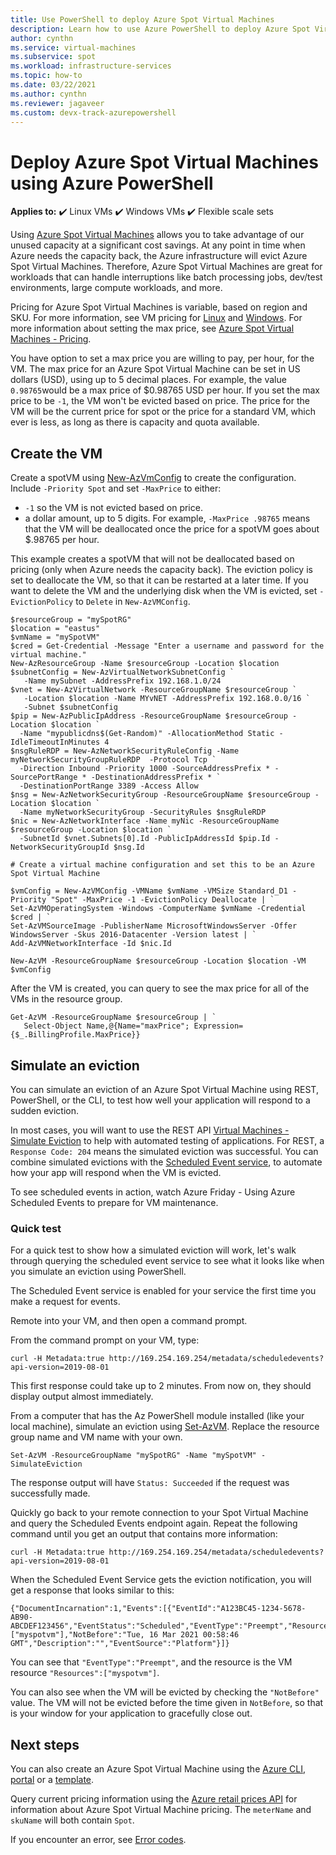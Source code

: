 ```yaml
---
title: Use PowerShell to deploy Azure Spot Virtual Machines
description: Learn how to use Azure PowerShell to deploy Azure Spot Virtual Machines to save on costs.
author: cynthn
ms.service: virtual-machines
ms.subservice: spot
ms.workload: infrastructure-services
ms.topic: how-to
ms.date: 03/22/2021
ms.author: cynthn
ms.reviewer: jagaveer 
ms.custom: devx-track-azurepowershell
---
```


# Deploy Azure Spot Virtual Machines using Azure PowerShell

**Applies to:** :heavy_check_mark: Linux VMs :heavy_check_mark: Windows VMs :heavy_check_mark: Flexible scale sets 

Using [Azure Spot Virtual Machines](../spot-vms.md) allows you to take advantage of our unused capacity at a significant cost savings. At any point in time when Azure needs the capacity back, the Azure infrastructure will evict Azure Spot Virtual Machines. Therefore, Azure Spot Virtual Machines are great for workloads that can handle interruptions like batch processing jobs, dev/test environments, large compute workloads, and more.

Pricing for Azure Spot Virtual Machines is variable, based on region and SKU. For more information, see VM pricing for [Linux](https://azure.microsoft.com/pricing/details/virtual-machines/linux/) and [Windows](https://azure.microsoft.com/pricing/details/virtual-machines/windows/). For more information about setting the max price, see [Azure Spot Virtual Machines - Pricing](../spot-vms.md#pricing).

You have option to set a max price you are willing to pay, per hour, for the VM. The max price for an Azure Spot Virtual Machine can be set in US dollars (USD), using up to 5 decimal places. For example, the value `0.98765`would be a max price of $0.98765 USD per hour. If you set the max price to be `-1`, the VM won't be evicted based on price. The price for the VM will be the current price for spot or the price for a standard VM, which ever is less, as long as there is capacity and quota available.


## Create the VM

Create a spotVM using [New-AzVmConfig](/powershell/module/az.compute/new-azvmconfig) to create the configuration. Include `-Priority Spot` and set `-MaxPrice` to either:
- `-1` so the VM is not evicted based on price.
- a dollar amount, up to 5 digits. For example, `-MaxPrice .98765` means that the VM will be deallocated once the price for a spotVM goes about $.98765 per hour.


This example creates a spotVM that will not be deallocated based on pricing (only when Azure needs the capacity back). The eviction policy is set to deallocate the VM, so that it can be restarted at a later time. If you want to delete the VM and the underlying disk when the VM is evicted, set `-EvictionPolicy` to `Delete` in `New-AzVMConfig`.


```azurepowershell-interactive
$resourceGroup = "mySpotRG"
$location = "eastus"
$vmName = "mySpotVM"
$cred = Get-Credential -Message "Enter a username and password for the virtual machine."
New-AzResourceGroup -Name $resourceGroup -Location $location
$subnetConfig = New-AzVirtualNetworkSubnetConfig `
   -Name mySubnet -AddressPrefix 192.168.1.0/24
$vnet = New-AzVirtualNetwork -ResourceGroupName $resourceGroup `
   -Location $location -Name MYvNET -AddressPrefix 192.168.0.0/16 `
   -Subnet $subnetConfig
$pip = New-AzPublicIpAddress -ResourceGroupName $resourceGroup -Location $location `
  -Name "mypublicdns$(Get-Random)" -AllocationMethod Static -IdleTimeoutInMinutes 4
$nsgRuleRDP = New-AzNetworkSecurityRuleConfig -Name myNetworkSecurityGroupRuleRDP  -Protocol Tcp `
  -Direction Inbound -Priority 1000 -SourceAddressPrefix * -SourcePortRange * -DestinationAddressPrefix * `
  -DestinationPortRange 3389 -Access Allow
$nsg = New-AzNetworkSecurityGroup -ResourceGroupName $resourceGroup -Location $location `
  -Name myNetworkSecurityGroup -SecurityRules $nsgRuleRDP
$nic = New-AzNetworkInterface -Name myNic -ResourceGroupName $resourceGroup -Location $location `
  -SubnetId $vnet.Subnets[0].Id -PublicIpAddressId $pip.Id -NetworkSecurityGroupId $nsg.Id

# Create a virtual machine configuration and set this to be an Azure Spot Virtual Machine

$vmConfig = New-AzVMConfig -VMName $vmName -VMSize Standard_D1 -Priority "Spot" -MaxPrice -1 -EvictionPolicy Deallocate | `
Set-AzVMOperatingSystem -Windows -ComputerName $vmName -Credential $cred | `
Set-AzVMSourceImage -PublisherName MicrosoftWindowsServer -Offer WindowsServer -Skus 2016-Datacenter -Version latest | `
Add-AzVMNetworkInterface -Id $nic.Id

New-AzVM -ResourceGroupName $resourceGroup -Location $location -VM $vmConfig
```

After the VM is created, you can query to see the max price for all of the VMs in the resource group.

```azurepowershell-interactive
Get-AzVM -ResourceGroupName $resourceGroup | `
   Select-Object Name,@{Name="maxPrice"; Expression={$_.BillingProfile.MaxPrice}}
```

## Simulate an eviction

You can simulate an eviction of an Azure Spot Virtual Machine using REST, PowerShell, or the CLI, to test how well your application will respond to a sudden eviction.

In most cases, you will want to use the REST API [Virtual Machines - Simulate Eviction](/rest/api/compute/virtualmachines/simulateeviction) to help with automated testing of applications. For REST, a `Response Code: 204` means the simulated eviction was successful. You can combine simulated evictions with the [Scheduled Event service](scheduled-events.md), to automate how your app will respond when the VM is evicted.

To see scheduled events in action, watch Azure Friday - Using Azure Scheduled Events to prepare for VM maintenance.


### Quick test

For a quick test to show how a simulated eviction will work, let's walk through querying the scheduled event service to see what it looks like when you simulate an eviction using PowerShell.

The Scheduled Event service is enabled for your service the first time you make a request for events. 

Remote into your VM, and then open a command prompt. 

From the command prompt on your VM, type:

```
curl -H Metadata:true http://169.254.169.254/metadata/scheduledevents?api-version=2019-08-01
```

This first response could take up to 2 minutes. From now on, they should display output almost immediately.

From a computer that has the Az PowerShell module installed (like your local machine), simulate an eviction using [Set-AzVM](/powershell/module/az.compute/set-azvm). Replace the resource group name and VM name with your own. 

```azurepowershell-interactive
Set-AzVM -ResourceGroupName "mySpotRG" -Name "mySpotVM" -SimulateEviction
```

The response output will have `Status: Succeeded` if the request was successfully made.

Quickly go back to your remote connection to your Spot Virtual Machine and query the Scheduled Events endpoint again. Repeat the following command until you get an output that contains more information:

```
curl -H Metadata:true http://169.254.169.254/metadata/scheduledevents?api-version=2019-08-01
```

When the Scheduled Event Service gets the eviction notification, you will get a response that looks similar to this:

```output
{"DocumentIncarnation":1,"Events":[{"EventId":"A123BC45-1234-5678-AB90-ABCDEF123456","EventStatus":"Scheduled","EventType":"Preempt","ResourceType":"VirtualMachine","Resources":["myspotvm"],"NotBefore":"Tue, 16 Mar 2021 00:58:46 GMT","Description":"","EventSource":"Platform"}]}
```

You can see that `"EventType":"Preempt"`, and the resource is the VM resource `"Resources":["myspotvm"]`. 

You can also see when the VM will be evicted by checking the `"NotBefore"` value. The VM will not be evicted before the time given in `NotBefore`, so that is your window for your application to gracefully close out.


## Next steps

You can also create an Azure Spot Virtual Machine using the [Azure CLI](../linux/spot-cli.md), [portal](../spot-portal.md) or a [template](../linux/spot-template.md).

Query current pricing information using the [Azure retail prices API](/rest/api/cost-management/retail-prices/azure-retail-prices) for information about Azure Spot Virtual Machine pricing. The `meterName` and `skuName` will both contain `Spot`.

If you encounter an error, see [Error codes](../error-codes-spot.md).
